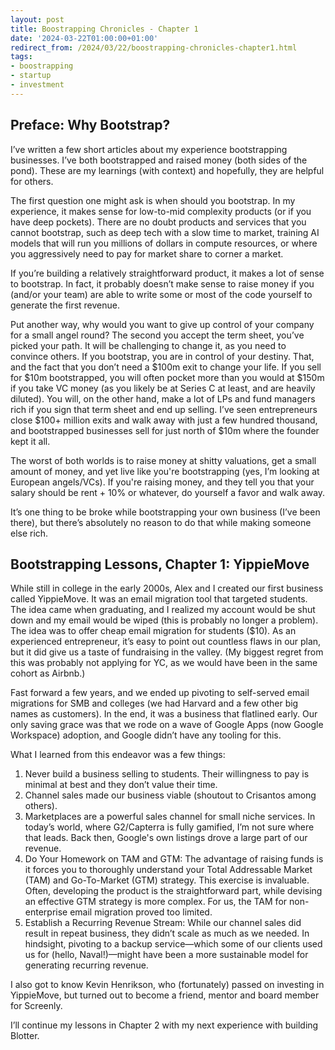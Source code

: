 ```yaml
---
layout: post
title: Boostrapping Chronicles - Chapter 1
date: '2024-03-22T01:00:00+01:00'
redirect_from: /2024/03/22/boostrapping-chronicles-chapter1.html
tags:
- boostrapping
- startup
- investment
---
```


## Preface: Why Bootstrap?

I’ve written a few short articles about my experience bootstrapping businesses. I’ve both bootstrapped and raised money (both sides of the pond). These are my learnings (with context) and hopefully, they are helpful for others.

The first question one might ask is when should you bootstrap. In my experience, it makes sense for low-to-mid complexity products (or if you have deep pockets). There are no doubt products and services that you cannot bootstrap, such as deep tech with a slow time to market, training AI models that will run you millions of dollars in compute resources, or where you aggressively need to pay for market share to corner a market.

If you’re building a relatively straightforward product, it makes a lot of sense to bootstrap. In fact, it probably doesn’t make sense to raise money if you (and/or your team) are able to write some or most of the code yourself to generate the first revenue.

Put another way, why would you want to give up control of your company for a small angel round? The second you accept the term sheet, you’ve picked your path. It will be challenging to change it, as you need to convince others. If you bootstrap, you are in control of your destiny. That, and the fact that you don’t need a $100m exit to change your life. If you sell for $10m bootstrapped, you will often pocket more than you would at $150m if you take VC money (as you likely be at Series C at least, and are heavily diluted). You will, on the other hand, make a lot of LPs and fund managers rich if you sign that term sheet and end up selling. I’ve seen entrepreneurs close $100+ million exits and walk away with just a few hundred thousand, and bootstrapped businesses sell for just north of $10m where the founder kept it all.

The worst of both worlds is to raise money at shitty valuations, get a small amount of money, and yet live like you're bootstrapping (yes, I’m looking at European angels/VCs). If you're raising money, and they tell you that your salary should be rent + 10% or whatever, do yourself a favor and walk away.

It’s one thing to be broke while bootstrapping your own business (I’ve been there), but there’s absolutely no reason to do that while making someone else rich.

## Bootstrapping Lessons, Chapter 1: YippieMove

While still in college in the early 2000s, Alex and I created our first business called YippieMove. It was an email migration tool that targeted students. The idea came when graduating, and I realized my account would be shut down and my email would be wiped (this is probably no longer a problem). The idea was to offer cheap email migration for students ($10). As an experienced entrepreneur, it’s easy to point out countless flaws in our plan, but it did give us a taste of fundraising in the valley. (My biggest regret from this was probably not applying for YC, as we would have been in the same cohort as Airbnb.)

Fast forward a few years, and we ended up pivoting to self-served email migrations for SMB and colleges (we had Harvard and a few other big names as customers). In the end, it was a business that flatlined early. Our only saving grace was that we rode on a wave of Google Apps (now Google Workspace) adoption, and Google didn’t have any tooling for this.

What I learned from this endeavor was a few things:
1. Never build a business selling to students. Their willingness to pay is minimal at best and they don’t value their time.
2. Channel sales made our business viable (shoutout to Crisantos among others).
3. Marketplaces are a powerful sales channel for small niche services. In today’s world, where G2/Capterra is fully gamified, I’m not sure where that leads. Back then, Google's own listings drove a large part of our revenue.
4. Do Your Homework on TAM and GTM: The advantage of raising funds is it forces you to thoroughly understand your Total Addressable Market (TAM) and Go-To-Market (GTM) strategy. This exercise is invaluable. Often, developing the product is the straightforward part, while devising an effective GTM strategy is more complex. For us, the TAM for non-enterprise email migration proved too limited.
5. Establish a Recurring Revenue Stream: While our channel sales did result in repeat business, they didn’t scale as much as we needed. In hindsight, pivoting to a backup service—which some of our clients used us for (hello, Naval!)—might have been a more sustainable model for generating recurring revenue.

I also got to know Kevin Henrikson, who (fortunately) passed on investing in YippieMove, but turned out to become a friend, mentor and board member for Screenly.

I’ll continue my lessons in Chapter 2 with my next experience with building Blotter.

